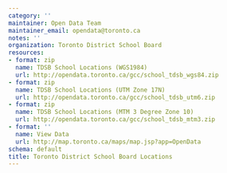 ```yaml
---
category: ''
maintainer: Open Data Team
maintainer_email: opendata@toronto.ca
notes: ''
organization: Toronto District School Board
resources:
- format: zip
  name: TDSB School Locations (WGS1984)
  url: http://opendata.toronto.ca/gcc/school_tdsb_wgs84.zip
- format: zip
  name: TDSB School Locations (UTM Zone 17N)
  url: http://opendata.toronto.ca/gcc/school_tdsb_utm6.zip
- format: zip
  name: TDSB School Locations (MTM 3 Degree Zone 10)
  url: http://opendata.toronto.ca/gcc/school_tdsb_mtm3.zip
- format: ''
  name: View Data
  url: http://map.toronto.ca/maps/map.jsp?app=OpenData
schema: default
title: Toronto District School Board Locations
---
```

